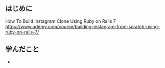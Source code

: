 ## はじめに
How To Build Instagram Clone Using Ruby on Rails 7
https://www.udemy.com/course/building-instagram-from-scratch-using-ruby-on-rails-7/

## 学んだこと
*